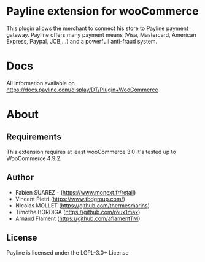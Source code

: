 Payline extension for wooCommerce
====================================

This plugin allows the merchant to connect his store to Payline payment gateway.
Payline offers many payment means (Visa, Mastercard, American Express, Paypal, JCB,...) and a powerfull anti-fraud system.

Docs
====

All information available on https://docs.payline.com/display/DT/Plugin+WooCommerce


About
=====

Requirements
------------

This extension requires at least wooCommerce 3.0
It's tested up to WooCommerce 4.9.2.


Author
------

* Fabien SUAREZ - (https://www.monext.fr/retail)
* Vincent Pietri (https://www.tbdgroup.com/)
* Nicolas MOLLET (https://github.com/thermesmarins)
* Timothe BORDIGA (https://github.com/roux1max)
* Arnaud Flament (https://github.com/aflamentTM)


License
-------

Payline is licensed under the LGPL-3.0+ License
